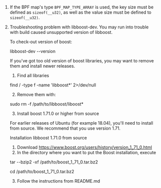 

1. If the BPF map's type `BPF_MAP_TYPE_ARRAY` is used, the key size must be defined as `sizeof(__u32)`, as well as the value size must be defined to `sizeof(__u32)`.

2. Troubleshooting problem with libboost-dev. You may run into trouble with build caused unsupported version of libboost. 

	To check-out version of boost:
	
	libboost-dev --version 
	
	If you've got too old version of boost libraries, you may want to remove them and install newer releases.
	
	1. Find all libraries 
	
	find / -type f -name 'libboost*' 2>/dev/null		
	
	2. Remove them with:

	sudo rm -f /path/to/libboost/liboost*
	
	3. Install boost 1.71.0 or higher from source


	For earlier releases of Ubuntu (for example 18.04), you'll need to install from source. We recommend that you use version 1.71. 

	Installation libboost 1.71.0 from source
	1. Download https://www.boost.org/users/history/version_1_71_0.html
	2. In the directory where you want to put the Boost installation, execute
	
	tar --bzip2 -xf /path/to/boost_1_71_0.tar.bz2

	cd /path/to/boost_1_71_0.tar.bz2

	3. Follow the instructions from README.md

